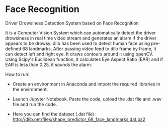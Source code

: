 # Face Recognition
Driver Drowsiness Detection System based on Face Recognition

It is a Computer Vision System which can automatically detect the driver drowsiness in real time video stream and generates an alarm if the driver appears to be drowsy. dlib has been used to detect human face using pre-defined 68 landmarks. After passing video feed to dlib frame by frame, it can detect left and right eye. It draws contours around it using openCV. Using Scipy's Euclidean function, it calculates Eye Aspect Ratio (EAR) and if EAR is less than 0.25, it sounds the alarm.

How to run:

* Create an environment in Anaconda and import the required libraries in the environment.

* Launch Jupyter Notebook. Paste the code, upload the .dat file and .wav file and run the code.

* Here you can find the dataset (.dat file) : http://dlib.net/files/shape_predictor_68_face_landmarks.dat.bz2
